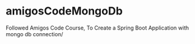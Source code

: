 # amigosCodeMongoDb
Followed Amigos Code Course, To Create a Spring Boot Application with mongo db connection/ 
